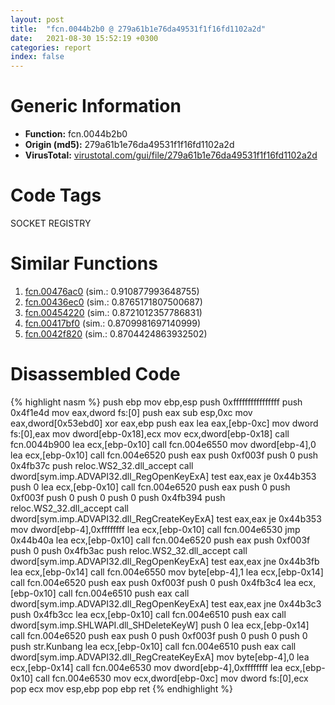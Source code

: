 ```yaml
---
layout: post
title:  "fcn.0044b2b0 @ 279a61b1e76da49531f1f16fd1102a2d"
date:   2021-08-30 15:52:19 +0300
categories: report
index: false
---
```


# Generic Information
- **Function:** fcn.0044b2b0
- **Origin (md5):** 279a61b1e76da49531f1f16fd1102a2d
- **VirusTotal:** [virustotal.com/gui/file/279a61b1e76da49531f1f16fd1102a2d][virustotal_ref]

# Code Tags
<span class="tag" id="SOCKET">SOCKET</span>
<span class="tag" id="REGISTRY">REGISTRY</span>


# Similar Functions

1. [fcn.00476ac0][similar_1_ref] (sim.: 0.910877993648755)
2. [fcn.00436ec0][similar_2_ref] (sim.: 0.8765171807500687)
3. [fcn.00454220][similar_3_ref] (sim.: 0.8721012357786831)
4. [fcn.00417bf0][similar_4_ref] (sim.: 0.8709981697140999)
5. [fcn.0042f820][similar_5_ref] (sim.: 0.8704424863932502)


# Disassembled Code

{% highlight nasm %}
push ebp
mov ebp,esp
push 0xffffffffffffffff
push 0x4f1e4d
mov eax,dword fs:[0]
push eax
sub esp,0xc
mov eax,dword[0x53ebd0]
xor eax,ebp
push eax
lea eax,[ebp-0xc]
mov dword fs:[0],eax
mov dword[ebp-0x18],ecx
mov ecx,dword[ebp-0x18]
call fcn.0044b900
lea ecx,[ebp-0x10]
call fcn.004e6550
mov dword[ebp-4],0
lea ecx,[ebp-0x10]
call fcn.004e6520
push eax
push 0xf003f
push 0
push 0x4fb37c
push reloc.WS2_32.dll_accept
call dword[sym.imp.ADVAPI32.dll_RegOpenKeyExA]
test eax,eax
je 0x44b353
push 0
lea ecx,[ebp-0x10]
call fcn.004e6520
push eax
push 0
push 0xf003f
push 0
push 0
push 0
push 0x4fb394
push reloc.WS2_32.dll_accept
call dword[sym.imp.ADVAPI32.dll_RegCreateKeyExA]
test eax,eax
je 0x44b353
mov dword[ebp-4],0xffffffff
lea ecx,[ebp-0x10]
call fcn.004e6530
jmp 0x44b40a
lea ecx,[ebp-0x10]
call fcn.004e6520
push eax
push 0xf003f
push 0
push 0x4fb3ac
push reloc.WS2_32.dll_accept
call dword[sym.imp.ADVAPI32.dll_RegOpenKeyExA]
test eax,eax
jne 0x44b3fb
lea ecx,[ebp-0x14]
call fcn.004e6550
mov byte[ebp-4],1
lea ecx,[ebp-0x14]
call fcn.004e6520
push eax
push 0xf003f
push 0
push 0x4fb3c4
lea ecx,[ebp-0x10]
call fcn.004e6510
push eax
call dword[sym.imp.ADVAPI32.dll_RegOpenKeyExA]
test eax,eax
jne 0x44b3c3
push 0x4fb3cc
lea ecx,[ebp-0x10]
call fcn.004e6510
push eax
call dword[sym.imp.SHLWAPI.dll_SHDeleteKeyW]
push 0
lea ecx,[ebp-0x14]
call fcn.004e6520
push eax
push 0
push 0xf003f
push 0
push 0
push 0
push str.Kunbang
lea ecx,[ebp-0x10]
call fcn.004e6510
push eax
call dword[sym.imp.ADVAPI32.dll_RegCreateKeyExA]
mov byte[ebp-4],0
lea ecx,[ebp-0x14]
call fcn.004e6530
mov dword[ebp-4],0xffffffff
lea ecx,[ebp-0x10]
call fcn.004e6530
mov ecx,dword[ebp-0xc]
mov dword fs:[0],ecx
pop ecx
mov esp,ebp
pop ebp
ret 
{% endhighlight %}


[similar_1_ref]: /report/fcn.00476ac0@17d73cbafe6dd96dd6f2291fab06fbb5
[similar_2_ref]: /report/fcn.00436ec0@4fe38de7c6c86a1bad209560fa052231
[similar_3_ref]: /report/fcn.00454220@17d73cbafe6dd96dd6f2291fab06fbb5
[similar_4_ref]: /report/fcn.00417bf0@14b20b07906a36e23f2230c8042160f2
[similar_5_ref]: /report/fcn.0042f820@4fe38de7c6c86a1bad209560fa052231
[virustotal_ref]: https://www.virustotal.com/gui/file/279a61b1e76da49531f1f16fd1102a2d